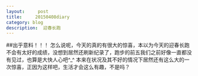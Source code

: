 ```yaml
---
layout:     post
title:     20150408diary
category: blog
description:  迎春长跑
---
```


##出乎意料！！！
怎么说呢，今天的真的有很大的惊喜，本以为今天的迎春长跑不会有太好的成绩，没想到居然还刷新纪录了，跑步的前五我们之前好像一直都没有见过，也算是大快人心吧^_^
本来在状况及其不好的情况下居然还有这么大的一次惊喜，正因为这样吧，生活才会这么有趣，不是吗？